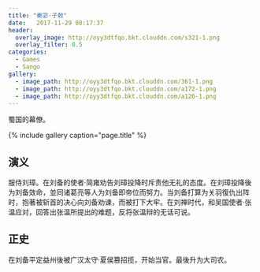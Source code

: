 ```yaml
---
title: "秦宓·子敕"
date:   2017-11-29 08:17:37
header:
  overlay_image: http://oyy3dtfqo.bkt.clouddn.com/s321-1.png
  overlay_filter: 0.5
categories:
  - Games
  - Sango
gallery:
  - image_path: http://oyy3dtfqo.bkt.clouddn.com/361-1.png
  - image_path: http://oyy3dtfqo.bkt.clouddn.com/a172-1.png
  - image_path: http://oyy3dtfqo.bkt.clouddn.com/a126-1.png
---
```


蜀国的幕僚。

{% include gallery caption="page.title" %}

## 演义

服侍刘璋。在刘备的使者·简雍劝告刘璋投降时斥责他无礼的态度。在刘璋投降後为刘备效命，並同诸葛亮等人为刘备即帝位而努力。当刘备打算为关羽復仇出阵时，抱著被斩首的决心向刘备劝谏，而被打下大牢。在刘禅时代，和吴国使者·张温应对，回答出张温所提出的难题，反将张温辩的无话可说。

## 正史

在刘备平定益州後被广汉太守·夏侯篡招揽，开始当官。最後升为大司农。